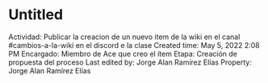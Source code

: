 # Untitled

Actividad: Publicar la creacion de un nuevo item de la wiki en el canal #cambios-a-la-wiki en el discord e la clase
Created time: May 5, 2022 2:08 PM
Encargado: Miembro de Ace que creo el ítem
Etapa: Creación de propuesta del proceso
Last edited by: Jorge Alan Ramírez Elías
Property: Jorge Alan Ramírez Elías